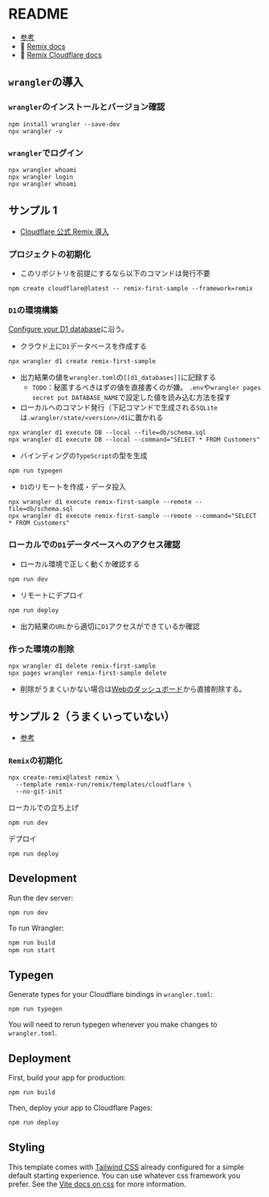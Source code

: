 # README

- [参考](https://zenn.dev/necocoa/articles/remix-v2-with-cloudflare-pages-d1)
- 📖 [Remix docs](https://remix.run/docs)
- 📖 [Remix Cloudflare docs](https://remix.run/guides/vite#cloudflare)

## `wrangler`の導入

### `wrangler`のインストールとバージョン確認

```shell
npm install wrangler --save-dev
npx wrangler -v
```

### `wrangler`でログイン

```shell
npx wrangler whoami
npx wrangler login
npx wrangler whoami
```

## サンプル 1

- [Cloudflare 公式 Remix 導入](https://developers.cloudflare.com/pages/framework-guides/deploy-a-remix-site/)

### プロジェクトの初期化

- このリポジトリを前提にするなら以下のコマンドは発行不要

```shell
npm create cloudflare@latest -- remix-first-sample --framework=remix
```

### `D1`の環境構築

[Configure your D1 database](https://developers.cloudflare.com/d1/get-started/)に沿う。

- クラウド上に`D1`データベースを作成する

```shell
npx wrangler d1 create remix-first-sample
```

- 出力結果の値を`wrangler.toml`の`[[d1_databases]]`に記録する
  - `TODO`：秘匿するべきはずの値を直接書くのが嫌。
    `.env`や`wrangler pages secret put DATABASE_NAME`で設定した値を読み込む方法を探す
- ローカルへのコマンド発行（下記コマンドで生成される`SQLite`は`.wrangler/state/<version>/d1`に置かれる

```shell
npx wrangler d1 execute DB --local --file=db/schema.sql
npx wrangler d1 execute DB --local --command="SELECT * FROM Customers"
```

- バインディングの`TypeScript`の型を生成

```shell
npm run typegen
```

- `D1`のリモートを作成・データ投入

```shell
npx wrangler d1 execute remix-first-sample --remote --file=db/schema.sql
npx wrangler d1 execute remix-first-sample --remote --command="SELECT * FROM Customers"
```

### ローカルでの`D1`データベースへのアクセス確認

- ローカル環境で正しく動くか確認する

```shell
npm run dev
```

- リモートにデプロイ

```shell
npm run deploy
```

- 出力結果の`URL`から適切に`D1`アクセスができているか確認

### 作った環境の削除

```shell
npx wrangler d1 delete remix-first-sample
npx pages wrangler remix-first-sample delete
```

- 削除がうまくいかない場合は[Webのダッシュボード](https://dash.cloudflare.com)から直接削除する。

## サンプル 2（うまくいっていない）

- [参考](https://zenn.dev/necocoa/articles/remix-v2-with-cloudflare-pages-d1)

### `Remix`の初期化

```shell
npx create-remix@latest remix \
  --template remix-run/remix/templates/cloudflare \
  --no-git-init
```

ローカルでの立ち上げ

```shell
npm run dev
```

デプロイ

```shell
npm run deploy
```

## Development

Run the dev server:

```sh
npm run dev
```

To run Wrangler:

```sh
npm run build
npm run start
```

## Typegen

Generate types for your Cloudflare bindings in `wrangler.toml`:

```sh
npm run typegen
```

You will need to rerun typegen whenever you make changes to `wrangler.toml`.

## Deployment

First, build your app for production:

```sh
npm run build
```

Then, deploy your app to Cloudflare Pages:

```sh
npm run deploy
```

## Styling

This template comes with [Tailwind CSS](https://tailwindcss.com/) already configured for a simple default starting experience. You can use whatever css framework you prefer. See the [Vite docs on css](https://vitejs.dev/guide/features.html#css) for more information.
